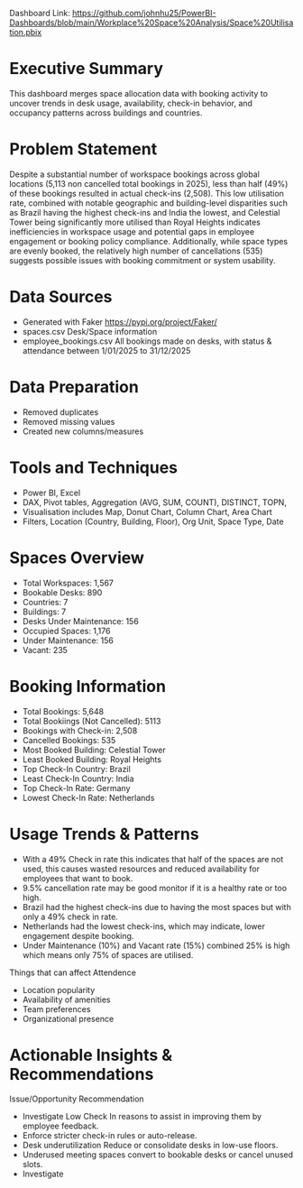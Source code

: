 Dashboard Link: https://github.com/johnhu25/PowerBI-Dashboards/blob/main/Workplace%20Space%20Analysis/Space%20Utilisation.pbix

# Executive Summary

This dashboard merges space allocation data with booking activity to uncover trends in desk usage, availability, check-in behavior, and occupancy patterns across buildings and countries.

# Problem Statement
Despite a substantial number of workspace bookings across global locations (5,113 non cancelled total bookings in 2025), less than half (49%) of these bookings resulted in actual check-ins (2,508). This low utilisation rate, combined with notable geographic and building-level disparities such as Brazil having the highest check-ins and India the lowest, and Celestial Tower being significantly more utilised than Royal Heights indicates inefficiencies in workspace usage and potential gaps in employee engagement or booking policy compliance.
Additionally, while space types are evenly booked, the relatively high number of cancellations (535) suggests possible issues with booking commitment or system usability.

# Data Sources
- Generated with Faker https://pypi.org/project/Faker/
- spaces.csv Desk/Space information
- employee_bookings.csv All bookings made on desks, with status & attendance between 1/01/2025 to 31/12/2025

# Data Preparation
- Removed duplicates
- Removed missing values
- Created new columns/measures

# Tools and Techniques
- Power BI, Excel
- DAX, Pivot tables, Aggregation (AVG, SUM, COUNT), DISTINCT, TOPN,
- Visualisation includes Map, Donut Chart, Column Chart, Area Chart
- Filters, Location (Country, Building, Floor), Org Unit, Space Type, Date

# Spaces Overview

- Total Workspaces: 1,567
- Bookable Desks: 890
- Countries: 7
- Buildings: 7
- Desks Under Maintenance: 156
- Occupied Spaces: 1,176
- Under Maintenance: 156
- Vacant: 235

# Booking Information
- Total Bookings: 5,648
- Total Bookiings (Not Cancelled): 5113
- Bookings with Check-in: 2,508
- Cancelled Bookings: 535
- Most Booked Building: Celestial Tower
- Least Booked Building: Royal Heights
- Top Check-In Country: Brazil
- Least Check-In Country: India
- Top Check-In Rate: Germany
- Lowest Check-In Rate: Netherlands

# Usage Trends & Patterns

- With a 49% Check in rate this indicates that half of the spaces are not used, this causes wasted resources and reduced availability for employees that want to book.
- 9.5% cancellation rate may be good monitor if it is a healthy rate or too high.
- Brazil had the highest check-ins due to having the most spaces but with only a 49% check in rate.
- Netherlands had the lowest check-ins, which may indicate, lower engagement despite booking.
- Under Maintenance (10%) and Vacant rate (15%) combined 25% is high which means only 75% of spaces are utilised.

Things that can affect Attendence
- Location popularity
- Availability of amenities
- Team preferences
- Organizational presence

# Actionable Insights & Recommendations
Issue/Opportunity	Recommendation
- Investigate Low Check In reasons to assist in improving them by employee feedback.
- Enforce stricter check-in rules or auto-release.
- Desk underutilization	Reduce or consolidate desks in low-use floors.
- Underused meeting spaces convert to bookable desks or cancel unused slots.
- Investigate

